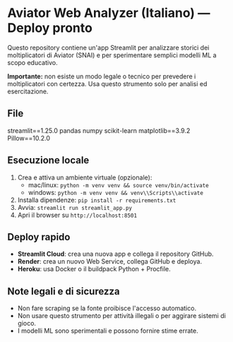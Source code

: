 # Aviator Web Analyzer (Italiano) — Deploy pronto

Questo repository contiene un'app Streamlit per analizzare storici dei moltiplicatori di Aviator (SNAI) e per sperimentare semplici modelli ML a scopo educativo.

**Importante:** non esiste un modo legale o tecnico per prevedere i moltiplicatori con certezza. Usa questo strumento solo per analisi ed esercitazione.

## File
streamlit==1.25.0
pandas
numpy
scikit-learn
matplotlib==3.9.2
Pillow==10.2.0

## Esecuzione locale
1. Crea e attiva un ambiente virtuale (opzionale):
   - mac/linux: `python -m venv venv && source venv/bin/activate`
   - windows: `python -m venv venv && venv\\Scripts\\activate`
2. Installa dipendenze: `pip install -r requirements.txt`
3. Avvia: `streamlit run streamlit_app.py`
4. Apri il browser su `http://localhost:8501`

## Deploy rapido
- **Streamlit Cloud**: crea una nuova app e collega il repository GitHub.
- **Render**: crea un nuovo Web Service, collega GitHub e deploya.
- **Heroku**: usa Docker o il buildpack Python + Procfile.

## Note legali e di sicurezza
- Non fare scraping se la fonte proibisce l'accesso automatico.
- Non usare questo strumento per attività illegali o per aggirare sistemi di gioco.
- I modelli ML sono sperimentali e possono fornire stime errate.
